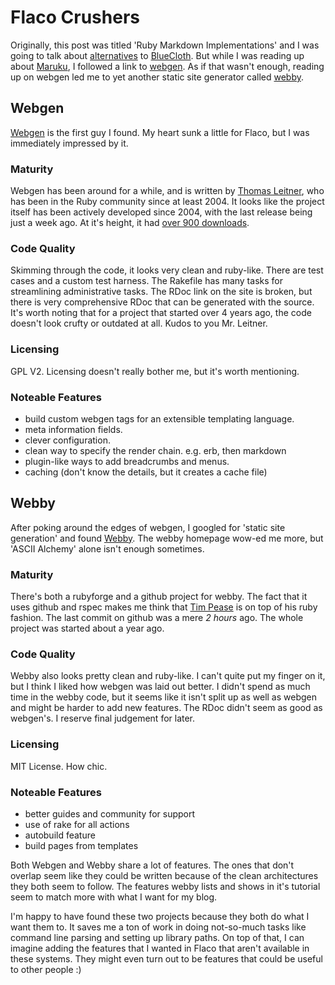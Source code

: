 # Flaco Crushers

Originally, this post was titled 'Ruby Markdown Implementations' and
I was going to talk about
[alternatives](http://tomayko.com/writings/ruby-markdown-libraries-real-cheap-for-you-two-for-price-of-one)
to [BlueCloth](http://www.deveiate.org/projects/BlueCloth).  But while
I was reading up about [Maruku](http://maruku.rubyforge.org/), I
followed a link to [webgen](http://webgen.rubyforge.org/).  As if that
wasn't enough, reading up on webgen led me to yet another static site
generator called [webby](http://webby.rubyforge.org/).

## Webgen ##

[Webgen](http://webgen.rubyforge.org/) is the first guy I found.  My
heart sunk a little for Flaco, but I was immediately impressed by it.

### Maturity ###

Webgen has been around for a while, and is written by [Thomas
Leitner](http://rubyforge.org/users/gettalong/), who has been in the
Ruby community since at least 2004.  It looks like the project itself
has been actively developed since 2004, with the last release being
just a week ago.  At it's height, it had [over 900
downloads](http://rubyforge.org/project/stats/?group_id=296).

### Code Quality ###

Skimming through the code, it looks very clean and ruby-like.  There
are test cases and a custom test harness. The Rakefile has many tasks
for streamlining administrative tasks.  The RDoc link on the site is
broken, but there is very comprehensive RDoc that can be generated
with the source.  It's worth noting that for a project that started
over 4 years ago, the code doesn't look crufty or outdated at all.
Kudos to you Mr. Leitner.

### Licensing ###

GPL V2.  Licensing doesn't really bother me, but it's worth
mentioning.

### Noteable Features ###

* build custom webgen tags for an extensible templating language.
* meta information fields.
* clever configuration.
* clean way to specify the render chain. e.g. erb, then markdown
* plugin-like ways to add breadcrumbs and menus.
* caching (don't know the details, but it creates a cache file)

## Webby ##

After poking around the edges of webgen, I googled for 'static site
generation' and found [Webby](http://webby.rubyforge.org/).  The webby
homepage wow-ed me more, but 'ASCII Alchemy' alone isn't enough
sometimes.

### Maturity ###

There's both a rubyforge and a github project for webby.  The fact
that it uses github and rspec makes me think that [Tim
Pease](http://www.pea53.com/) is on top of his ruby fashion.  The last
commit on github was a mere *2 hours* ago.  The whole project was
started about a year ago.

### Code Quality ###

Webby also looks pretty clean and ruby-like.  I can't quite put my
finger on it, but I think I liked how webgen was laid out better.  I
didn't spend as much time in the webby code, but it seems like it
isn't split up as well as webgen and might be harder to add new
features.  The RDoc didn't seem as good as webgen's.  I reserve final
judgement for later.

### Licensing ###

MIT License.  How chic.

### Noteable Features ###

* better guides and community for support
* use of rake for all actions
* autobuild feature
* build pages from templates

Both Webgen and Webby share a lot of features.  The ones that don't
overlap seem like they could be written because of the clean
architectures they both seem to follow.  The features webby lists and
shows in it's tutorial seem to match more with what I want for my
blog.

I'm happy to have found these two projects because they both do what I
want them to.  It saves me a ton of work in doing not-so-much tasks
like command line parsing and setting up library paths.  On top of
that, I can imagine adding the features that I wanted in Flaco that
aren't available in these systems.  They might even turn out to be
features that could be useful to other people :)
